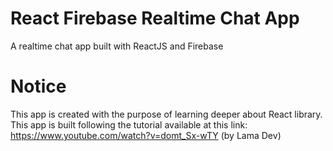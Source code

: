 # React Firebase Realtime Chat App

A realtime chat app built with ReactJS and Firebase

# Notice
This app is created with the purpose of learning deeper about React library. This app is built following the tutorial available at this link: https://www.youtube.com/watch?v=domt_Sx-wTY (by Lama Dev)
